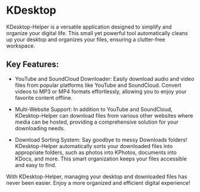 # KDesktop
KDesktop-Helper is a versatile application designed to simplify and organize your digital life. This small yet powerful tool automatically cleans up your desktop and organizes your files, ensuring a clutter-free workspace.

## Key Features:
- YouTube and SoundCloud Downloader: Easily download audio and video files from popular platforms like YouTube and SoundCloud. Convert videos to MP3 or MP4 formats effortlessly, allowing you to enjoy your favorite content offline.

- Multi-Website Support: In addition to YouTube and SoundCloud, KDesktop-Helper can download files from various other websites where media can be hosted, providing a comprehensive solution for your downloading needs.

- Download Sorting System: Say goodbye to messy Downloads folders! KDesktop-Helper automatically sorts your downloaded files into appropriate folders, such as photos into KPhotos, documents into KDocs, and more. This smart organization keeps your files accessible and easy to find.

With KDesktop-Helper, managing your desktop and downloaded files has never been easier. Enjoy a more organized and efficient digital experience!
 